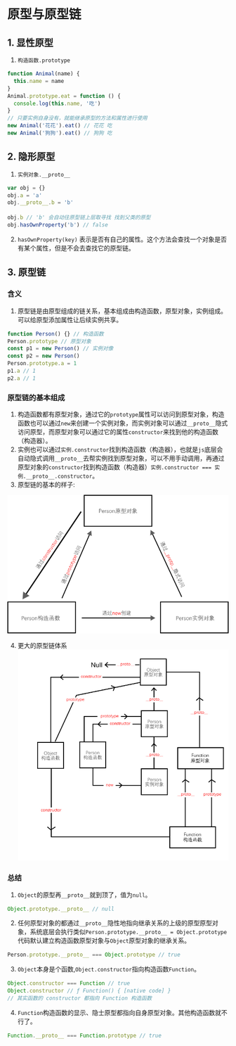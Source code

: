 # 原型与原型链

## 1. 显性原型

1. `构造函数.prototype`

```js
function Animal(name) {
  this.name = name
}
Animal.prototype.eat = function () {
  console.log(this.name, '吃')
}
// 只要实例自身没有，就能继承原型的方法和属性进行使用
new Animal('花花').eat() // 花花 吃
new Animal('狗狗').eat() // 狗狗 吃
```

## 2. 隐形原型

1. `实例对象.__proto__`

```js
var obj = {}
obj.a = 'a'
obj.__proto__.b = 'b'

obj.b // 'b' 会自动往原型链上层取寻找 找到父类的原型
obj.hasOwnProperty('b') // false
```

2. `hasOwnProperty(key)` 表示是否有自己的属性。这个方法会查找一个对象是否有某个属性，但是不会去查找它的原型链。

## 3. 原型链

### 含义

1. 原型链是由原型组成的链关系，基本组成由构造函数，原型对象，实例组成。可以给原型添加属性让后续实例共享。

```js
function Person() {} // 构造函数
Person.prototype // 原型对象
const p1 = new Person() // 实例对像
const p2 = new Person()
Person.prototype.a = 1
p1.a // 1
p2.a // 1
```

### 原型链的基本组成

1. 构造函数都有原型对象，通过它的`prototype`属性可以访问到原型对象，构造函数也可以通过`new`来创建一个实例对象，而实例对象可以通过`__proto__`隐式访问原型，而原型对象可以通过它的属性`constructor`来找到他的构造函数（构造器）。
2. 实例也可以通过`实例.constructor`找到构造函数（构造器），也就是`js`底层会自动隐式调用`__proto__`去帮实例找到原型对象，可以不用手动调用，再通过原型对象的`constructor`找到构造函数（构造器）`实例.constructor === 实例.__proto__.constructor`。
3. 原型链的基本的样子:

![alt text](./images/prototype1.jpg '基本原型链')

4. 更大的原型链体系
   ![alt text](./images/prototype2.jpg '原型链体系')

### 总结

1. `Object`的原型再`__proto__`就到顶了，值为`null`。

```js
Object.prototype.__proto__ // null
```

2. 任何原型对象的都通过`__proto__`隐性地指向继承关系的上级的原型原型对象，系统底层会执行类似`Person.prototype.__proto__ = Object.prototype`代码默认建立构造函数原型对象与`Object`原型对象的继承关系。

```js
Person.prototype.__proto__ === Object.prototype // true
```

3. `Object`本身是个函数,`Object.constructor`指向构造函数`Function`。

```js
Object.constructor === Function // true
Object.constructor // ƒ Function() { [native code] }
// 其实函数的 constructor 都指向 Function 构造函数
```

4. `Function`构造函数的显示、隐士原型都指向自身原型对象。其他构造函数就不行了。

```js
Function.__proto__ === Function.prototype // true
```
